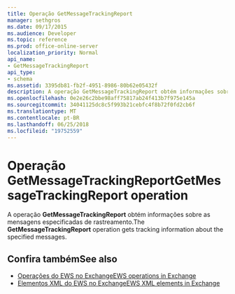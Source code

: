 ```yaml
---
title: Operação GetMessageTrackingReport
manager: sethgros
ms.date: 09/17/2015
ms.audience: Developer
ms.topic: reference
ms.prod: office-online-server
localization_priority: Normal
api_name:
- GetMessageTrackingReport
api_type:
- schema
ms.assetid: 3395db81-fb2f-4951-8986-80b62e05432f
description: A operação GetMessageTrackingReport obtém informações sobre as mensagens especificadas de rastreamento.
ms.openlocfilehash: 0e2e26c2bbe98aff75817ab24f413b7f975e145a
ms.sourcegitcommit: 34041125dc8c5f993b21cebfc4f8b72f0fd2cb6f
ms.translationtype: MT
ms.contentlocale: pt-BR
ms.lasthandoff: 06/25/2018
ms.locfileid: "19752559"
---
```

# <a name="getmessagetrackingreport-operation"></a><span data-ttu-id="d1044-103">Operação GetMessageTrackingReport</span><span class="sxs-lookup"><span data-stu-id="d1044-103">GetMessageTrackingReport operation</span></span>

<span data-ttu-id="d1044-104">A operação **GetMessageTrackingReport** obtém informações sobre as mensagens especificadas de rastreamento.</span><span class="sxs-lookup"><span data-stu-id="d1044-104">The **GetMessageTrackingReport** operation gets tracking information about the specified messages.</span></span> 
  
## <a name="see-also"></a><span data-ttu-id="d1044-105">Confira também</span><span class="sxs-lookup"><span data-stu-id="d1044-105">See also</span></span>

- [<span data-ttu-id="d1044-106">Operações do EWS no Exchange</span><span class="sxs-lookup"><span data-stu-id="d1044-106">EWS operations in Exchange</span></span>](ews-operations-in-exchange.md)
- [<span data-ttu-id="d1044-107">Elementos XML do EWS no Exchange</span><span class="sxs-lookup"><span data-stu-id="d1044-107">EWS XML elements in Exchange</span></span>](ews-xml-elements-in-exchange.md)

